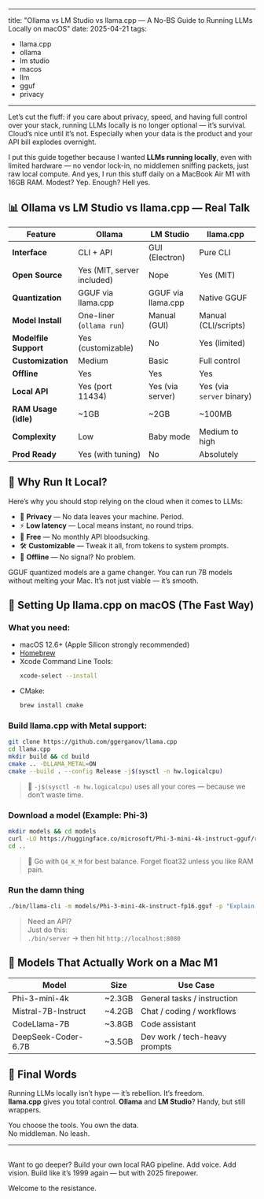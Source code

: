 
---
title: "Ollama vs LM Studio vs llama.cpp — A No-BS Guide to Running LLMs Locally on macOS"
date: 2025-04-21
tags:
- llama.cpp
- ollama
- lm studio
- macos
- llm
- gguf
- privacy
---

Let’s cut the fluff: if you care about privacy, speed, and having full control over your stack, running LLMs locally is no longer optional — it’s survival. Cloud’s nice until it’s not. Especially when your data is the product and your API bill explodes overnight.

I put this guide together because I wanted **LLMs running locally**, even with limited hardware — no vendor lock-in, no middlemen sniffing packets, just raw local compute. And yes, I run this stuff daily on a MacBook Air M1 with 16GB RAM. Modest? Yep. Enough? Hell yes.

## 📊 Ollama vs LM Studio vs llama.cpp — Real Talk

| Feature                  | **Ollama**                  | **LM Studio**             | **llama.cpp**             |
|--------------------------|-----------------------------|---------------------------|---------------------------|
| **Interface**            | CLI + API                   | GUI (Electron)            | Pure CLI                  |
| **Open Source**          | Yes (MIT, server included)  | Nope                      | Yes (MIT)                 |
| **Quantization**         | GGUF via llama.cpp          | GGUF via llama.cpp        | Native GGUF               |
| **Model Install**        | One-liner (`ollama run`)    | Manual (GUI)              | Manual (CLI/scripts)      |
| **Modelfile Support**    | Yes (customizable)          | No                        | Yes (limited)             |
| **Customization**        | Medium                      | Basic                     | Full control              |
| **Offline**              | Yes                         | Yes                       | Yes                       |
| **Local API**            | Yes (port 11434)            | Yes (via server)          | Yes (via `server` binary) |
| **RAM Usage (idle)**     | ~1GB                        | ~2GB                      | ~100MB                    |
| **Complexity**           | Low                         | Baby mode                 | Medium to high            |
| **Prod Ready**           | Yes (with tuning)           | No                        | Absolutely                |

## 🚀 Why Run It Local?

Here’s why you should stop relying on the cloud when it comes to LLMs:

- 🔐 **Privacy** — No data leaves your machine. Period.
- ⚡ **Low latency** — Local means instant, no round trips.
- 💸 **Free** — No monthly API bloodsucking.
- 🛠️ **Customizable** — Tweak it all, from tokens to system prompts.
- 🔌 **Offline** — No signal? No problem.

GGUF quantized models are a game changer. You can run 7B models without melting your Mac. It’s not just viable — it’s smooth.

## 🔧 Setting Up llama.cpp on macOS (The Fast Way)

### What you need:

- macOS 12.6+ (Apple Silicon strongly recommended)
- [Homebrew](https://brew.sh/)
- Xcode Command Line Tools:
  ```bash
  xcode-select --install
  ```
- CMake:
  ```bash
  brew install cmake
  ```

### Build llama.cpp with Metal support:

```bash
git clone https://github.com/ggerganov/llama.cpp
cd llama.cpp
mkdir build && cd build
cmake .. -DLLAMA_METAL=ON
cmake --build . --config Release -j$(sysctl -n hw.logicalcpu)
```

> 🔧 `-j$(sysctl -n hw.logicalcpu)` uses all your cores — because we don’t waste time.

### Download a model (Example: Phi-3)

```bash
mkdir models && cd models
curl -LO https://huggingface.co/microsoft/Phi-3-mini-4k-instruct-gguf/resolve/main/Phi-3-mini-4k-instruct-fp16.gguf
cd ..
```

> 🧠 Go with `Q4_K_M` for best balance. Forget float32 unless you like RAM pain.

### Run the damn thing

```bash
./bin/llama-cli -m models/Phi-3-mini-4k-instruct-fp16.gguf -p "Explain recursion in Python." -n 200
```

> Need an API?  
> Just do this:  
> `./bin/server` → then hit `http://localhost:8080`

## 🧠 Models That Actually Work on a Mac M1
| Model                   | Size     | Use Case                        |
|-------------------------|----------|---------------------------------|
| Phi-3-mini-4k           | ~2.3GB   | General tasks / instruction     |
| Mistral-7B-Instruct     | ~4.2GB   | Chat / coding / workflows       |
| CodeLlama-7B            | ~3.8GB   | Code assistant                  |
| DeepSeek-Coder-6.7B     | ~3.5GB   | Dev work / tech-heavy prompts   |

## 🧩 Final Words

Running LLMs locally isn’t hype — it’s rebellion. It’s freedom.  
**llama.cpp** gives you total control. **Ollama** and **LM Studio**? Handy, but still wrappers.

You choose the tools. You own the data.  
No middleman. No leash.

---
<br />
Want to go deeper? Build your own local RAG pipeline.  
Add voice. Add vision. Build like it’s 1999 again — but with 2025 firepower.

Welcome to the resistance.
